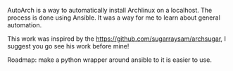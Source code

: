 AutoArch is a way to automatically install Archlinux on a localhost.
The process is done using Ansible.
It was a way for me to learn about general automation.

This work was inspired by the https://github.com/sugarraysam/archsugar, I suggest you go see his work before mine!

Roadmap:
make a python wrapper around ansible to it is easier to use.
